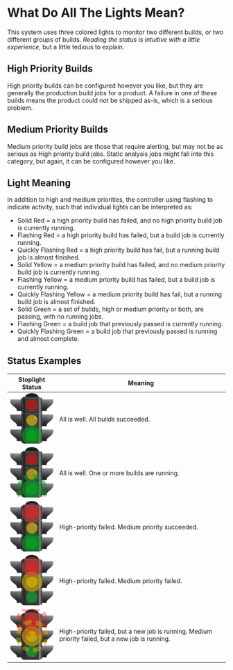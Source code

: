 # What Do All The Lights Mean?
This system uses three colored lights to monitor two different builds, or two different groups of builds.  *Reading the
status is intuitive with a little experience*, but a little tedious to explain. 

## High Priority Builds
High priority builds can be configured however you like, but they are generally the production build jobs for a product.
A failure in one of these builds means the product could not be shipped as-is, which is a serious problem.

## Medium Priority Builds
Medium priority build jobs are those that require alerting, but may not be as serious as High priority build jobs.
Static analysis jobs might fall into this category, but again, it can be configured however you like.

## Light Meaning

In addition to high and medium priorities, the controller using flashing to indicate activity, such that individual 
lights can be interpreted as:

- Solid Red = a high priority build has failed, and no high priority build job is currently running.
- Flashing Red = a high priority build has failed, but a build job is currently running.
- Quickly Flashing Red = a high priority build has fail, but a running build job is almost finished.
- Solid Yellow = a medium priority build has failed, and no medium priority build job is currently running.
- Flashing Yellow = a medium priority build has failed, but a build job is currently running.
- Quickly Flashing Yellow = a medium priority build has fail, but a running build job is almost finished.
- Solid Green = a set of builds, high or medium priority or both, are passing, with no running jobs.
- Flashing Green = a build job that previously passed is currently running.  
- Quickly Flashing Green = a build job that previously passed is running and almost complete.

## Status Examples

| Stoplight Status                                                                                                                    | Meaning                                                                                                          |
|:-----------------------------------------------------------------------------------------------------------------------------------:| ---------------------------------------------------------------------------------------------------------------- |
| ![Solid Green](stoplight_diagram_solid_green.png?raw=true "Solid Green")                                                            | All is well. All builds succeeded.                                                                               |
| ![Flashing Green](stoplight_diagram_flashing_green.png?raw=true "Flashing Green")                                                   | All is well. One or more builds are running.                                                                     |
| ![Solid Red and Solid Green](stoplight_diagram_solid_red_solid_green.png?raw=true "Solid Red and Solid Green")                      | High-priority failed. Medium priority succeeded.                                                                 |
| ![Solid Red and Solid Yellow](stoplight_diagram_solid_red_solid_yellow.png?raw=true "Solid Red and Solid Yellow")                   | High-priority failed. Medium priority failed.                                                                    |
| ![Flashing Red and Flashing Yellow](stoplight_diagram_flashing_red_flashing_yellow.png?raw=true "Flashing Red and Flashing Yellow") | High-priority failed, but a new job is running. Medium priority failed, but a new job is running.                | 

